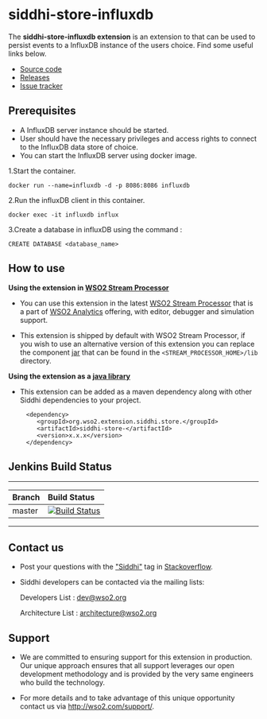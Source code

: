 ﻿siddhi-store-influxdb
======================================

The **siddhi-store-influxdb extension** is an extension to <a></a> that can be used to persist events to a InfluxDB instance of the users choice.
Find some useful links below.

* <a target= "_blank" href="https://github.com/wso2-extensions/siddhi-store-influxdb">Source code</a>
* <a target= "_blank" href="https://github.com/wso2-extensions/siddhi-store-influxdb/releases">Releases</a>
* <a target= "_blank" href="https://github.com/wso2-extensions/siddhi-store-influxdb/issues">Issue tracker</a>

## Prerequisites

* A InfluxDB server instance should be started.
* User should have the necessary privileges and access rights to connect to the InfluxDB data store of choice.
* You can start the InfluxDB server using docker image.

1.Start the container.

```
docker run --name=influxdb -d -p 8086:8086 influxdb
```

2.Run the influxDB client in this container.
```
docker exec -it influxdb influx
```
3.Create a database in influxDB using the command :
```
CREATE DATABASE <database_name>
```

## How to use

**Using the extension in <a target="_blank" href="https://github.com/wso2/product-sp">WSO2 Stream Processor</a>**

* You can use this extension in the latest <a target="_blank" href="https://github.com/wso2/product-sp/releases">WSO2 Stream Processor</a> that is a part of <a target="_blank" href="http://wso2.com/analytics?utm_source=gitanalytics&utm_campaign=gitanalytics_Jul17">WSO2 Analytics</a> offering, with editor, debugger and simulation support.

* This extension is shipped by default with WSO2 Stream Processor, if you wish to use an alternative version of this extension you can replace the component <a target="_blank" href="https://github.com/wso2-extensions/siddhi-store-influxdb/releases">jar</a> that can be found in the `<STREAM_PROCESSOR_HOME>/lib` directory.

**Using the extension as a <a target="_blank" href="https://wso2.github.io/siddhi/documentation/running-as-a-java-library">java library</a>**

* This extension can be added as a maven dependency along with other Siddhi dependencies to your project.

```
     <dependency>
        <groupId>org.wso2.extension.siddhi.store.</groupId>
        <artifactId>siddhi-store-</artifactId>
        <version>x.x.x</version>
     </dependency>
```
## Jenkins Build Status

---

|  Branch | Build Status |
| :------ |:------------ | 
| master  | [![Build Status](https://wso2.org/jenkins/job/siddhi/job/siddhi-store-influxdb/badge/icon)](https://wso2.org/jenkins/job/siddhi/job/siddhi-store-influxdb/) |

---
## Contact us

 * Post your questions with the <a target="_blank" href="http://stackoverflow.com/search?q=siddhi">"Siddhi"</a> tag in <a target="_blank" href="http://stackoverflow.com/search?q=siddhi">Stackoverflow</a>.

 * Siddhi developers can be contacted via the mailing lists:

    Developers List   : [dev@wso2.org](mailto:dev@wso2.org)

    Architecture List : [architecture@wso2.org](mailto:architecture@wso2.org)

## Support

* We are committed to ensuring support for this extension in production. Our unique approach ensures that all support leverages our open development methodology and is provided by the very same engineers who build the technology.

* For more details and to take advantage of this unique opportunity contact us via <a target="_blank" href="http://wso2.com/support?utm_source=gitanalytics&utm_campaign=gitanalytics_Jul17">http://wso2.com/support/</a>.